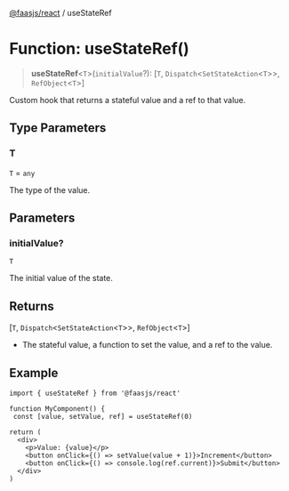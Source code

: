 [@faasjs/react](../README.md) / useStateRef

# Function: useStateRef()

> **useStateRef**\<`T`\>(`initialValue`?): \[`T`, `Dispatch`\<`SetStateAction`\<`T`\>\>, `RefObject`\<`T`\>\]

Custom hook that returns a stateful value and a ref to that value.

## Type Parameters

### T

`T` = `any`

The type of the value.

## Parameters

### initialValue?

`T`

The initial value of the state.

## Returns

\[`T`, `Dispatch`\<`SetStateAction`\<`T`\>\>, `RefObject`\<`T`\>\]

- The stateful value, a function to set the value, and a ref to the value.

## Example

```tsx
import { useStateRef } from '@faasjs/react'

function MyComponent() {
 const [value, setValue, ref] = useStateRef(0)

return (
  <div>
    <p>Value: {value}</p>
    <button onClick={() => setValue(value + 1)}>Increment</button>
    <button onClick={() => console.log(ref.current)}>Submit</button>
  </div>
)
